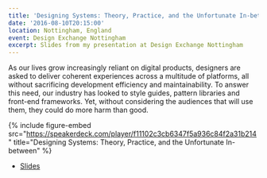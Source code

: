 ```yaml
---
title: 'Designing Systems: Theory, Practice, and the Unfortunate In-between'
date: '2016-08-10T20:15:00'
location: Nottingham, England
event: Design Exchange Nottingham
excerpt: Slides from my presentation at Design Exchange Nottingham
---
```

As our lives grow increasingly reliant on digital products, designers are asked to deliver coherent experiences across a multitude of platforms, all without sacrificing development efficiency and maintainability. To answer this need, our industry has looked to style guides, pattern libraries and front-end frameworks. Yet, without considering the audiences that will use them, they could do more harm than good.

{% include figure-embed
  src="https://speakerdeck.com/player/f11102c3cb6347f5a936c84f2a31b214"
  title="Designing Systems: Theory, Practice, and the Unfortunate In-between"
%}

  * [Slides](https://speakerdeck.com/paulrobertlloyd/designing-systems-design-exchange-nottingham)
